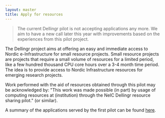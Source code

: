 ```yaml
---
layout: master
title: Apply for resources
---
```


> The current Dellingr pilot is not accepting applications any more.
> We aim to have a new call later this year with improvements
> based on the experiences from this pilot project.

The Dellingr project aims at offering an easy and immediate access to Nordic e-Infrastructure for small resource
projects. Small resource projects are projects that require a small volume of resources for a limited period,
like a few hundred thousand CPU core hours over a 3-4 month time period. The idea is to provide access to Nordic
Infrastructure resources for emerging research projects.

Work performed with the aid of resources obtained through this pilot may be acknowledged by:
"This work was made possible (in part) by usage of computing resources at (institution) through the
NeIC Dellingr resource sharing pilot." (or similar).

A summary of the applications served by the first pilot can be found
[here](https://wiki.neic.no/wiki/Dellingr/FirstPilotApplications).

